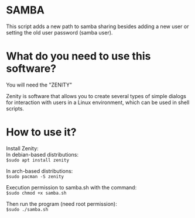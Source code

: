 
# SAMBA 

This script adds a new path to samba sharing besides adding a new user or setting the old user password (samba user).

# What do you need to use this software?
You will need the "ZENITY"

Zenity is software that allows you to create several types of simple dialogs for interaction with users in a Linux environment, which can be used in shell scripts.

# How to use it?
Install Zenity:<br/>
In debian-based distributions:<br/>
`$sudo apt install zenity`<br/>

In arch-based distributions:<br/>
`$sudo pacman -S zenity`<br/>

Execution permission to samba.sh with the command:<br/>
`$sudo chmod +x samba.sh`<br/>

Then run the program (need root permission):<br/>
`$sudo ./samba.sh`
